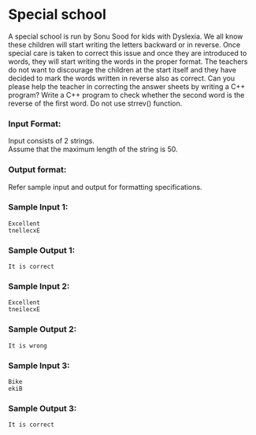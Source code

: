 # Special school

A special school is run by Sonu Sood for kids with Dyslexia. We all know these children will start writing the letters backward or in reverse. Once special care is taken to correct this issue and once they are introduced to words, they will start writing the words in the proper format. The teachers do not want to discourage the children at the start itself and they have decided to mark the words written in reverse also as correct. Can you please help the teacher in correcting the answer sheets by writing a C++ program? Write a C++ program to check whether the second word is the reverse of the first word. Do not use strrev() function.

### Input Format:

Input consists of 2 strings. <br>
Assume that the maximum length of the string is 50.

### Output format:

Refer sample input and output for formatting specifications.

### Sample Input 1:

```
Excellent
tnellecxE
```

### Sample Output 1:

```
It is correct
```

### Sample Input 2:

```
Excellent
tneilecxE
```

### Sample Output 2:

```
It is wrong
```

### Sample Input 3:

```
Bike
ekiB
```

### Sample Output 3:

```
It is correct
```
